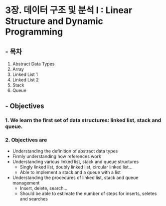 # 3장. 데이터 구조 및 분석 I : Linear Structure and Dynamic Programming

## - 목차
1. Abstract Data Types
2. Array
3. Linked List 1
4. Linked List 2
5. Stack
6. Queue

## - Objectives
### 1. We learn the first set of data structures: linked list, stack and queue.
### 2. Objectives are
* Understanding the definition of abstract data types
* Firmly understanding how references work
* Understanding various linked list, stack and queue structures
	* Singly linked list, doubly linked list, circular linked list...
	* Able to implement a stack and a queue with a list
* Understanding the procedures of linked list, stack and queue management
	* Insert, delete, search...
	* Should be able to estimate the number of steps for inserts, seletes and searches
